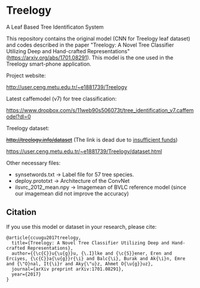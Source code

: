 # Treelogy
A Leaf Based Tree Identificaton System

This repository contains the original model (CNN for Treelogy leaf dataset) and codes described in the paper "Treelogy: A Novel Tree Classifier Utilizing Deep and Hand-crafted Representations" (https://arxiv.org/abs/1701.08291). This model is the one used in the Treelogy smart-phone application.

Project website:

http://user.ceng.metu.edu.tr/~e1881739/Treelogy

Latest caffemodel (v7) for tree classification:

https://www.dropbox.com/s/11web90s506073t/tree_identification_v7.caffemodel?dl=0

Treelogy dataset:

~~http://treelogy.info/dataset~~ (The link is dead due to [insufficient funds](https://www.youtube.com/watch?v=fEzHttCKR8s))

https://user.ceng.metu.edu.tr/~e1881739/Treelogy/dataset.html

Other necessary files:
  - synsetwords.txt -> Label file for 57 tree species.
  - deploy.prototxt -> Architecture of the ConvNet
  - ilsvrc_2012_mean.npy -> Imagemean of BVLC reference model (since our imagemean did not improve the accuracy)
 
## Citation

If you use this model or dataset in your research, please cite:

```
@article{ccuugu2017treelogy,
  title={Treelogy: A Novel Tree Classifier Utilizing Deep and Hand-crafted Representations},
  author={{\c{C}}u{\u{g}}u, {\.I}lke and {\c{S}}ener, Eren and Erciyes, {\c{C}}a{\u{g}}r{\i} and Balc{\i}, Burak and Ak{\i}n, Emre and {\"O}nal, It{\i}r and Aky{\"u}z, Ahmet O{\u{g}}uz},
  journal={arXiv preprint arXiv:1701.08291},
  year={2017}
}
```
